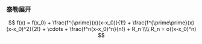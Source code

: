 ### 泰勒展开
$$
f(x) = f(x_0) + \frac{f^{\prime}(x)(x-x_0)}{1!} + \frac{f^{\prime\prime}(x)(x-x_0)^2}{2!} + \cdots + \frac{f^n(x-x_0)^n}{n!} + R_n \\\\
R_n = o((x-x_0)^n)
$$
